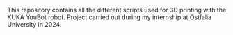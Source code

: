 This repository contains all the different scripts used for 3D printing with the KUKA YouBot robot.
Project carried out during my internship at Ostfalia University in 2024.
